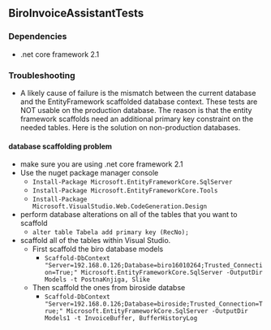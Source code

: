 ## BiroInvoiceAssistantTests

### Dependencies

- .net core framework 2.1

### Troubleshooting

- A likely cause of failure is the mismatch between the current database and the EntityFramework scaffolded database context. These tests are NOT usable on the production database. The reason is that the entity framework scaffolds need an additional primary key constraint on the needed tables.
Here is the solution on non-production databases.

#### database scaffolding problem
- make sure you are using .net core framework 2.1
- Use the nuget package manager console
    - ```Install-Package Microsoft.EntityFrameworkCore.SqlServer```
    - ```Install-Package Microsoft.EntityFrameworkCore.Tools```
    - ```Install-Package Microsoft.VisualStudio.Web.CodeGeneration.Design```
- perform database alterations on all of the tables that you want to scaffold
    - ```alter table Tabela add primary key (RecNo);```
- scaffold all of the tables within Visual Studio.
    - First scaffold the biro database models
        - ```Scaffold-DbContext "Server=192.168.0.126;Database=biro16010264;Trusted_Connection=True;" Microsoft.EntityFrameworkCore.SqlServer -OutputDir Models -t PostnaKnjiga, Slike```
    - Then scaffold the ones from biroside databse
        - ```Scaffold-DbContext "Server=192.168.0.126;Database=biroside;Trusted_Connection=True;" Microsoft.EntityFrameworkCore.SqlServer -OutputDir Models1 -t InvoiceBuffer, BufferHistoryLog```

